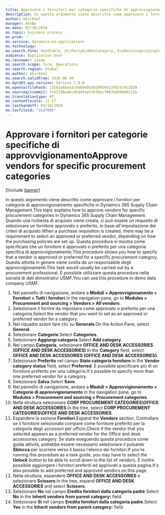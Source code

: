 ```yaml
---
title: Approvare i fornitori per categorie specifiche di approvvigionamento
description: In questo argomento viene descritto come approvare i fornitori per categorie di approvvigionamento specifiche in Dynamics 365 Supply Chain Management.
author: mkirknel
manager: AnnBe
ms.date: 07/30/2019
ms.topic: business-process
ms.prod: ''
ms.service: dynamics-ax-applications
ms.technology: ''
ms.search.form: VendTable, DirPartyEcoResCategory, EcoResCategorySingleLookup, ProcCategoryHierarchyManagement
audience: Application User
ms.reviewer: josaw
ms.search.scope: Core, Operations
ms.search.region: Global
ms.author: mkirknel
ms.search.validFrom: 2016-06-30
ms.dyn365.ops.version: Version 7.0.0
ms.openlocfilehash: 135b3a6bea2c0a8940550299504139551c9c3559
ms.sourcegitcommit: fcb27d6a46cd544feef34f6ec7607bdd46b0c12b
ms.translationtype: HT
ms.contentlocale: it-IT
ms.lasthandoff: 03/18/2020
ms.locfileid: "3147505"
---
```

# <a name="approve-vendors-for-specific-procurement-categories"></a><span data-ttu-id="0275e-103">Approvare i fornitori per categorie specifiche di approvvigionamento</span><span class="sxs-lookup"><span data-stu-id="0275e-103">Approve vendors for specific procurement categories</span></span>

[!include [banner](../../includes/banner.md)]

<span data-ttu-id="0275e-104">In questo argomento viene descritto come approvare i fornitori per categorie di approvvigionamento specifiche in Dynamics 365 Supply Chain Management.</span><span class="sxs-lookup"><span data-stu-id="0275e-104">This topic explains how to approve vendors for specific procurement categories in Dynamics 365 Supply Chain Management.</span></span> <span data-ttu-id="0275e-105">Quando una richiesta di acquisto viene creata, ci può essere un requisito di selezionare un fornitore approvato o preferito, in base all'impostazione dei criteri di acquisto.</span><span class="sxs-lookup"><span data-stu-id="0275e-105">When a purchase requisition is created, there may be a requirement to select an approved or preferred vendor, depending on how the purchasing policies are set up.</span></span> <span data-ttu-id="0275e-106">Questa procedura vi mostra come specificare che un fornitore è approvato o preferito per una categoria specifica di approvvigionamento.</span><span class="sxs-lookup"><span data-stu-id="0275e-106">This procedure shows you how to specify that a vendor is approved or preferred for a specific procurement category.</span></span> <span data-ttu-id="0275e-107">Questa attività in genere viene svolta da un responsabile degli approvvigionamenti.</span><span class="sxs-lookup"><span data-stu-id="0275e-107">This task would usually be carried out by a procurement professional.</span></span> <span data-ttu-id="0275e-108">È possibile utilizzare questa procedura nella società di dati dimostrativi USMF.</span><span class="sxs-lookup"><span data-stu-id="0275e-108">You can use this procedure in demo data company USMF.</span></span>

1. <span data-ttu-id="0275e-109">Nel pannello di navigazione, andare a **Moduli > Approvvigionamento > Fornitori > Tutti i fornitori**.</span><span class="sxs-lookup"><span data-stu-id="0275e-109">In the navigation pane, go to **Modules > Procurement and sourcing > Vendors > All vendors**.</span></span>
2. <span data-ttu-id="0275e-110">Selezionare il fornire da impostare come approvato o preferito per una categoria.</span><span class="sxs-lookup"><span data-stu-id="0275e-110">Select the vendor that you want to set as an approved or preferred vendor for a category.</span></span>
3. <span data-ttu-id="0275e-111">Nel riquadro azioni fare clic su **Generale**.</span><span class="sxs-lookup"><span data-stu-id="0275e-111">On the Action Pane, select **General**.</span></span>
4. <span data-ttu-id="0275e-112">Selezionare **Categorie**.</span><span class="sxs-lookup"><span data-stu-id="0275e-112">Select **Categories**.</span></span>
5. <span data-ttu-id="0275e-113">Selezionare **Aggiungi categoria**.</span><span class="sxs-lookup"><span data-stu-id="0275e-113">Select **Add category**.</span></span>
6. <span data-ttu-id="0275e-114">Nel campo **Categoria**, selezionare **OFFICE AND DESK ACCESSORIES (OFFICE AND DESK ACCESSORIES)**.</span><span class="sxs-lookup"><span data-stu-id="0275e-114">In the **Category** field, select **OFFICE AND DESK ACCESSORIES (OFFICE AND DESK ACCESSORIES)**.</span></span>
7. <span data-ttu-id="0275e-115">Selezionare **Preferito** nel campo **Stato categoria fornitore**.</span><span class="sxs-lookup"><span data-stu-id="0275e-115">In the **Vendor category status** field, select **Preferred**.</span></span> <span data-ttu-id="0275e-116">È possibile specificare più di un fornitore preferito per una categoria.</span><span class="sxs-lookup"><span data-stu-id="0275e-116">It's possible to specify more than one preferred vendor for a category.</span></span>  
8. <span data-ttu-id="0275e-117">Selezionare **Salva**.</span><span class="sxs-lookup"><span data-stu-id="0275e-117">Select **Save**.</span></span>
9. <span data-ttu-id="0275e-118">Nel pannello di navigazione, andare a **Moduli > Approvvigionamento > Categorie di approvvigionamento**.</span><span class="sxs-lookup"><span data-stu-id="0275e-118">In the navigation pane, go to **Modules > Procurement and sourcing > Procurement categories**.</span></span>
10. <span data-ttu-id="0275e-119">Nella struttura selezionare **CORP PROCUREMENT CATEGORIES\OFFICE AND DESK ACCESSORIES**.</span><span class="sxs-lookup"><span data-stu-id="0275e-119">In the tree, select **CORP PROCUREMENT CATEGORIES\OFFICE AND DESK ACCESSORIES**.</span></span>
11. <span data-ttu-id="0275e-120">Espandere la sezione **Fornitori**.</span><span class="sxs-lookup"><span data-stu-id="0275e-120">Expand the **Vendors** section.</span></span> <span data-ttu-id="0275e-121">Controllare se il fornitore selezionato compare come fornitore preferito per la categoria degli accessori per ufficio.</span><span class="sxs-lookup"><span data-stu-id="0275e-121">Check if the vendor that you selected appears as a preferred vendor for the Office and desk accessories category.</span></span> <span data-ttu-id="0275e-122">Se state eseguendo questa procedura come guida attività, potrebbe essere necessario selezionare il pulsante **Sblocca** per scorrere verso il basso l'elenco dei fornitori.</span><span class="sxs-lookup"><span data-stu-id="0275e-122">If you're running this procedure as a task guide, you may have to select the **Unlock** button to be able to scroll down to the list of vendors.</span></span>  <span data-ttu-id="0275e-123">È inoltre possibile aggiungere i fornitori preferiti ed approvati a questa pagina.</span><span class="sxs-lookup"><span data-stu-id="0275e-123">It's also possible to add preferred and approved vendors on this page.</span></span>  
12. <span data-ttu-id="0275e-124">Nella struttura, espandere **OFFICE AND DESK ACCESSORIES** e selezionare **Scissors**.</span><span class="sxs-lookup"><span data-stu-id="0275e-124">In the tree, expand **OFFICE AND DESK ACCESSORIES** and select **Scissors**.</span></span>
13. <span data-ttu-id="0275e-125">Selezionare **No** nel campo **Eredita fornitori dalla categoria padre**.</span><span class="sxs-lookup"><span data-stu-id="0275e-125">Select **No** in the **Inherit vendors from parent category:** field.</span></span>
14. <span data-ttu-id="0275e-126">Selezionare **Sì** nel campo **Eredita fornitori dalla categoria padre**.</span><span class="sxs-lookup"><span data-stu-id="0275e-126">Select **Yes** in the **Inherit vendors from parent category:** field.</span></span>

